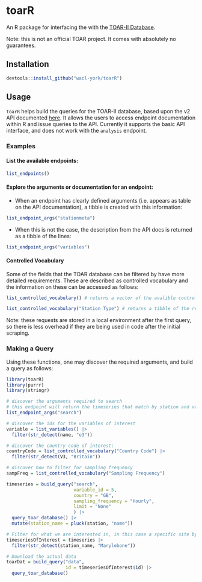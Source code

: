 # toarR

An R package for interfacing the with the [TOAR-II Database](https://toar-data.fz-juelich.de/).

Note: this is not an official TOAR project. It comes with absolutely no guarantees.

## Installation

``` R
devtools::install_github("wacl-york/toarR")
```

## Usage

`toarR` helps build the queries for the TOAR-II database, based upon the v2 API documented [here](https://toar-data.fz-juelich.de/api/v2/). It allows the users to access endpoint documentation within R and issue queries to the API. Currently it supports the basic API interface, and does not work with the `analysis` endpoint.

### Examples

#### List the available endpoints:

``` R     
list_endpoints()
```

#### Explore the arguments or documentation for an endpoint:

-   When an endpoint has clearly defined arguments (i.e. appears as table on the API documentation), a tibble is created with this information:

``` R       
list_endpoint_args("stationmeta")
```

-   When this is not the case, the description from the API docs is returned as a tibble of the lines:

``` R       
list_endpoint_args("variables")
```

#### Controlled Vocabulary

Some of the fields that the TOAR database can be filtered by have more detailed requirements. These are described as controlled vocabulary and the information on these can be accessed as follows:

``` R
list_controlled_vocabulary() # returns a vector of the avalible controlled variables

list_controlled_vocabulary("Station Type") # returns a tibble of the requested vocabulary
```

Note: these requests are stored in a local environment after the first query, so there is less overhead if they are being used in code after the initial scraping.

### Making a Query

Using these functions, one may discover the required arguments, and build a query as follows:

``` R  
library(toarR)
library(purrr)
library(stringr)

# discover the arguments required to search
# this endpoint will return the timeseries that match by station and variable criteria
list_endpoint_args("search")

# discover the ids for the variables of interest
variable = list_variables() |> 
  filter(str_detect(name, "o3"))

# discover the country code of interest:
countryCode = list_controlled_vocabulary("Country Code") |> 
  filter(str_detect(V3, "Britain"))

# discover how to filter for sampling frequency
sampFreq = list_controlled_vocabulary("Sampling Frequency")

timeseries = build_query("search",
                         variable_id = 5, 
                         country = "GB",
                         sampling_frequency = "Hourly",
                         limit = "None"
                         ) |> 
  query_toar_database() |> 
  mutate(station_name = pluck(station, "name"))

# Filter for what we are interested in, in this case a specific site by its name
timeseriesOfInterest = timeseries |> 
  filter(str_detect(station_name, "Marylebone"))

# Download the actual data
toarDat = build_query("data",
                      id = timeseriesOfInterest$id) |> 
  query_toar_database()
```
